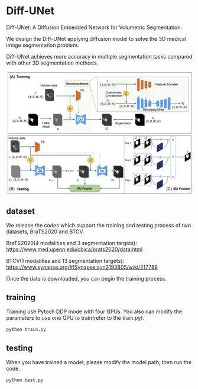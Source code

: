 
# Diff-UNet

Diff-UNet: A Diffusion Embedded Network for Volumetric Segmentation.

We design the Diff-UNet applying diffusion model to solve the 3D medical image segmentation problem.

Diff-UNet achieves more accuracy in multiple segmentation tasks compared with other 3D segmentation methods.

![](/imgs/framework.png)

## dataset 
We release the codes which support the training and testing process of two datasets, BraTS2020 and BTCV.

BraTS2020(4 modalities and 3 segmentation targets): https://www.med.upenn.edu/cbica/brats2020/data.html

BTCV(1 modalities and 13 segmentation targets): https://www.synapse.org/#!Synapse:syn3193805/wiki/217789

Once the data is downloaded, you can begin the training process.

## training 

Training use Pytoch DDP mode with four GPUs. You also can modify the parameters to use one GPU to train(refer to the train.py).

```bash
python train.py
```

## testing
When you have trained a model, please modify the model path, then run the code.
```bash
python test.py
```